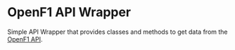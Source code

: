 # OpenF1 API Wrapper
Simple API Wrapper that provides classes and methods to get data from the [OpenF1 API](https://openf1.org/).
